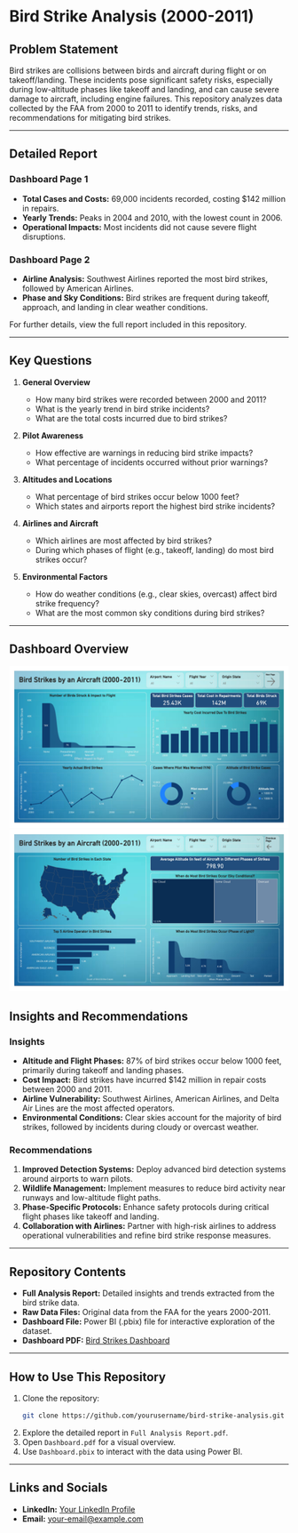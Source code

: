 # Bird Strike Analysis (2000-2011)

## Problem Statement

Bird strikes are collisions between birds and aircraft during flight or on takeoff/landing. These incidents pose significant safety risks, especially during low-altitude phases like takeoff and landing, and can cause severe damage to aircraft, including engine failures. This repository analyzes data collected by the FAA from 2000 to 2011 to identify trends, risks, and recommendations for mitigating bird strikes.

---

## Detailed Report

### Dashboard Page 1

- **Total Cases and Costs:** 69,000 incidents recorded, costing $142 million in repairs.
- **Yearly Trends:** Peaks in 2004 and 2010, with the lowest count in 2006.
- **Operational Impacts:** Most incidents did not cause severe flight disruptions.

### Dashboard Page 2

- **Airline Analysis:** Southwest Airlines reported the most bird strikes, followed by American Airlines.
- **Phase and Sky Conditions:** Bird strikes are frequent during takeoff, approach, and landing in clear weather conditions.

For further details, view the full report included in this repository.

---

## Key Questions

1. **General Overview**

   - How many bird strikes were recorded between 2000 and 2011?
   - What is the yearly trend in bird strike incidents?
   - What are the total costs incurred due to bird strikes?

2. **Pilot Awareness**

   - How effective are warnings in reducing bird strike impacts?
   - What percentage of incidents occurred without prior warnings?

3. **Altitudes and Locations**

   - What percentage of bird strikes occur below 1000 feet?
   - Which states and airports report the highest bird strike incidents?

4. **Airlines and Aircraft**

   - Which airlines are most affected by bird strikes?
   - During which phases of flight (e.g., takeoff, landing) do most bird strikes occur?

5. **Environmental Factors**

   - How do weather conditions (e.g., clear skies, overcast) affect bird strike frequency?
   - What are the most common sky conditions during bird strikes?

---
## Dashboard Overview
![Bird Strike Dashboard 1](https://github.com/EthenDcosta5/Bird-Strikes-By-An-Aircraft-2000-2011--PowerBI/blob/main/dashboard-images/D1.jpg)
![Bird Strike Dashboard 2](https://github.com/EthenDcosta5/Bird-Strikes-By-An-Aircraft-2000-2011--PowerBI/blob/main/dashboard-images/D2.jpg)

## Insights and Recommendations

### Insights

- **Altitude and Flight Phases:** 87% of bird strikes occur below 1000 feet, primarily during takeoff and landing phases.
- **Cost Impact:** Bird strikes have incurred $142 million in repair costs between 2000 and 2011.
- **Airline Vulnerability:** Southwest Airlines, American Airlines, and Delta Air Lines are the most affected operators.
- **Environmental Conditions:** Clear skies account for the majority of bird strikes, followed by incidents during cloudy or overcast weather.

### Recommendations

1. **Improved Detection Systems:** Deploy advanced bird detection systems around airports to warn pilots.
2. **Wildlife Management:** Implement measures to reduce bird activity near runways and low-altitude flight paths.
3. **Phase-Specific Protocols:** Enhance safety protocols during critical flight phases like takeoff and landing.
4. **Collaboration with Airlines:** Partner with high-risk airlines to address operational vulnerabilities and refine bird strike response measures.

---

## Repository Contents

- **Full Analysis Report:** Detailed insights and trends extracted from the bird strike data.
- **Raw Data Files:** Original data from the FAA for the years 2000-2011.
- **Dashboard File:** Power BI (.pbix) file for interactive exploration of the dataset.
- **Dashboard PDF:** [Bird Strikes Dashboard](./Dashboard.pdf)

---

## How to Use This Repository

1. Clone the repository:
   ```bash
   git clone https://github.com/yourusername/bird-strike-analysis.git
   ```
2. Explore the detailed report in `Full Analysis Report.pdf`.
3. Open `Dashboard.pdf` for a visual overview.
4. Use `Dashboard.pbix` to interact with the data using Power BI.

---

## Links and Socials

- **LinkedIn:** [Your LinkedIn Profile](https://www.linkedin.com/in/your-profile)
- **Email:** [your-email@example.com](mailto:your-email@example.com)

